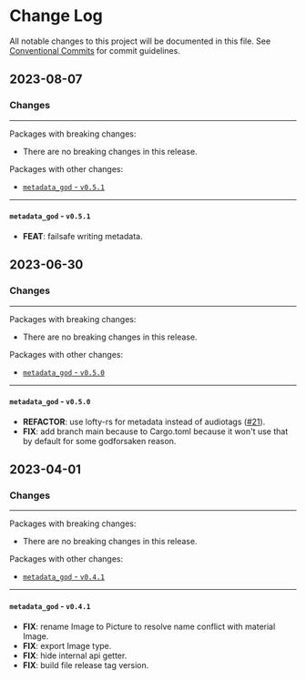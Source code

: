 # Change Log

All notable changes to this project will be documented in this file.
See [Conventional Commits](https://conventionalcommits.org) for commit guidelines.

## 2023-08-07

### Changes

---

Packages with breaking changes:

 - There are no breaking changes in this release.

Packages with other changes:

 - [`metadata_god` - `v0.5.1`](#metadata_god---v051)

---

#### `metadata_god` - `v0.5.1`

 - **FEAT**: failsafe writing metadata.


## 2023-06-30

### Changes

---

Packages with breaking changes:

 - There are no breaking changes in this release.

Packages with other changes:

 - [`metadata_god` - `v0.5.0`](#metadata_god---v050)

---

#### `metadata_god` - `v0.5.0`


 - **REFACTOR**: use lofty-rs for metadata instead of audiotags ([#21](https://github.com/KRTirtho/metadata_god/issues/21)).
 - **FIX**: add branch main because to Cargo.toml because it won't use that by default for some godforsaken reason.


## 2023-04-01

### Changes

---

Packages with breaking changes:

 - There are no breaking changes in this release.

Packages with other changes:

 - [`metadata_god` - `v0.4.1`](#metadata_god---v041)

---

#### `metadata_god` - `v0.4.1`

 - **FIX**: rename Image to Picture to resolve name conflict with material Image.
 - **FIX**: export Image type.
 - **FIX**: hide internal api getter.
 - **FIX**: build file release tag version.

